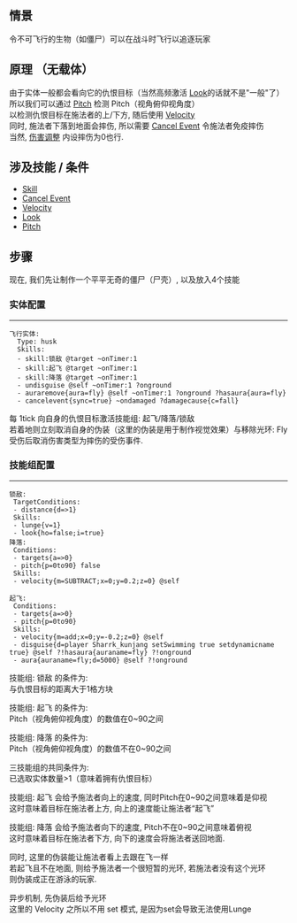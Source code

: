 情景
------
令不可飞行的生物（如僵尸）可以在战斗时飞行以追逐玩家



原理 （无载体）
------

由于实体一般都会看向它的仇恨目标（当然高频激活 [Look](/技能/列表/look)的话就不是"一般"了）  
所以我们可以通过 [Pitch](/条件/pitch) 检测 Pitch（视角俯仰视角度）  
以检测仇恨目标在施法者的上/下方, 随后使用 [Velocity](/技能/列表/velocity)  
同时, 施法者下落到地面会摔伤, 所以需要 [Cancel Event](/技能/列表/cancelevent) 令施法者免疫摔伤  
当然, [伤害调整](/实体/伤害调整) 内设摔伤为0也行.

涉及技能 / 条件
------

- [Skill](/技能/列表/skill)
- [Cancel Event](/技能/列表/cancelevent)
- [Velocity](/技能/列表/velocity)
- [Look](/技能/列表/look)
- [Pitch](/条件/pitch)

步骤
------

现在, 我们先让制作一个平平无奇的僵尸（尸壳）, 以及放入4个技能

### 实体配置
----------

    飞行实体:
      Type: husk
      Skills:
      - skill:锁敌 @target ~onTimer:1
      - skill:起飞 @target ~onTimer:1
      - skill:降落 @target ~onTimer:1
      - undisguise @self ~onTimer:1 ?onground
      - auraremove{aura=fly} @self ~onTimer:1 ?onground ?hasaura{aura=fly}
      - cancelevent{sync=true} ~ondamaged ?damagecause{c=fall}

每 1tick 向自身的仇恨目标激活技能组: 起飞/降落/锁敌  
若着地则立刻取消自身的伪装（这里的伪装是用于制作视觉效果）与移除光环: Fly  
受伤后取消伤害类型为摔伤的受伤事件.

### 技能组配置
------------
    
    锁敌:
     TargetConditions:
     - distance{d=>1}
     Skills:
     - lunge{v=1}
     - look{ho=false;i=true}
    降落:
     Conditions:
     - targets{a=>0}
     - pitch{p=0to90} false
     Skills:
     - velocity{m=SUBTRACT;x=0;y=0.2;z=0} @self
 
    起飞:
     Conditions:
     - targets{a=>0}
     - pitch{p=0to90}
     Skills:
     - velocity{m=add;x=0;y=-0.2;z=0} @self
     - disguise{d=player Sharrk_kunjang setSwimming true setdynamicname true} @self ?!hasaura{auraname=fly} ?!onground
     - aura{auraname=fly;d=5000} @self ?!onground

技能组: 锁敌 的条件为:  
与仇恨目标的距离大于1格方块  

技能组: 起飞 的条件为:  
Pitch（视角俯仰视角度）的数值在0~90之间  

技能组: 降落 的条件为:  
Pitch（视角俯仰视角度）的数值不在0~90之间  

三技能组的共同条件为:  
已选取实体数量>1（意味着拥有仇恨目标）  


技能组: 起飞 会给予施法者向上的速度, 同时Pitch在0~90之间意味着是仰视  
这时意味着目标在施法者上方, 向上的速度能让施法者“起飞”  

技能组: 降落 会给予施法者向下的速度, Pitch不在0~90之间意味着俯视  
这时意味着目标在施法者下方, 向下的速度会将施法者送回地面.  

同时, 这里的伪装能让施法者看上去跟在飞一样  
若起飞且不在地面, 则给予施法者一个很短暂的光环, 若施法者没有这个光环  
则伪装成正在游泳的玩家.  

异步机制, 先伪装后给予光环  
这里的 Velocity 之所以不用 set 模式, 是因为set会导致无法使用Lunge
